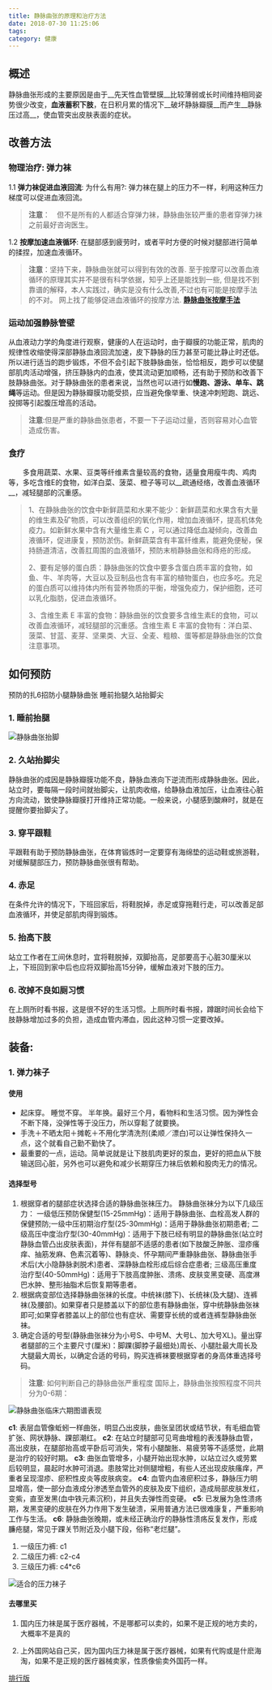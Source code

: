 ```yaml
---
title: 静脉曲张的原理和治疗方法
date: 2018-07-30 11:25:06
tags: 
category: 健康
---
```


## 概述
静脉曲张形成的主要原因是由于__先天性血管壁膜__比较薄弱或长时间维持相同姿势很少改变，__血液蓄积下肢__，在日积月累的情况下__破坏静脉瓣膜__而产生__静脉压过高__，使血管突出皮肤表面的症状。

## 改善方法


### **物理治疗: 弹力袜**

1.1 **弹力袜促进血液回流**: 为什么有用?: 弹力袜在腿上的压力不一样，利用这种压力梯度可以促进血液回流。
> **注意**：　但不是所有的人都适合穿弹力袜，静脉曲张较严重的患者穿弹力袜之前最好咨询医生。

1.2 **按摩加速血液循环**:
在腿部感到疲劳时，或者平时方便的时候对腿部进行简单的揉捏，加速血液循环。
> **注意**：坚持下来，静脉曲张就可以得到有效的改善.
至于按摩可以改善血液循环的原理其实并不是很有科学依据，知乎上还是能找到一些,
但是找不到靠谱的解释，本人实践过，确实是没有什么改善,不过也有可能是按摩手法的不对。
网上找了能够促进血液循环的按摩方法.
[**静脉曲张按摩手法**](https://www.youtube.com/watch?v=TcDrua76qDo)

### **运动加强静脉管壁**
从血液动力学的角度进行观察，健康的人在运动时，由于瓣膜的功能正常，肌肉的规律性收缩使得深部静脉血液回流加速，皮下静脉的压力甚至可能比静止时还低。所以进行适当的跑步锻炼，不但不会引起下肢静脉曲张，恰恰相反，跑步可以使腿部肌肉活动增强，挤压静脉内的血液，使其流动更加顺畅，还有助于预防和改善下肢静脉曲张。对于静脉曲张的患者来说，当然也可以进行如**慢跑、游泳、单车、跳绳**等运动。但是因为静脉瓣膜功能受损，应当避免像举重、快速冲刺短跑、跳远、投掷等引起腹压增高的活动。

> **注意**:但是严重的静脉曲张患者，不要一下子运动过量，否则容易对心血管造成伤害。

### **食疗**
　　多食用蔬菜、水果、豆类等纤维素含量较高的食物，适量食用瘦牛肉、鸡肉等，多吃含维E的食物，如洋白菜、菠菜、橙子等可以__疏通经络，改善血液循环__，减轻腿部的沉重感。
> 1、在静脉曲张的饮食中新鲜蔬菜和水果不能少：新鲜蔬菜和水果含有大量的维生素及矿物质，可以改善组织的氧化作用，增加血液循环，提高机体免疫力。如新鲜水果中含有大量维生素 C ，可以通过降低血凝倾向，改善血液循环，促进康复，预防淤伤。新鲜蔬菜含有丰富纤维素，能避免便秘，保持肠道清洁，改善肛周围的血液循环，预防末梢静脉曲张和痔疮的形成。
> 
> 2、要有足够的蛋白质：静脉曲张的饮食中要多含蛋白质丰富的食物，如鱼、牛、羊肉等，大豆以及豆制品也含有丰富的植物蛋白，也应多吃。充足的蛋白质可以维持体内所有营养物质的平衡，增强免疫力，保护细胞，还可以乳化脂肪，促进血液循环。
> 
> 3、含维生素 E 丰富的食物：静脉曲张的饮食要多含维生素E的食物，可以改善血液循环，减轻腿部的沉重感。含维生素 E 丰富的食物有：洋白菜、菠菜、甘蓝、麦芽、坚果类、大豆、全麦、粗粮、蛋等都是静脉曲张的饮食注意事项。

## 如何预防

预防的扎6招防小腿静脉曲张 睡前抬腿久站抬脚尖
### 1. 睡前抬腿
![静脉曲张抬脚](taijiao.jpg)

### 2. 久站抬脚尖

静脉曲张的成因是静脉瓣膜功能不良，静脉血液向下逆流而形成静脉曲张。因此，站立时，要每隔一段时间就抬脚尖，让肌肉收缩，给静脉血液加压，让血液往心脏方向流动，致使静脉瓣膜打开维持正常功能。一般来说，小腿感到酸麻时，就是在提醒你要抬脚尖了。

### 3. 穿平跟鞋

平跟鞋有助于预防静脉曲张，在体育锻炼时一定要穿有海绵垫的运动鞋或旅游鞋，对缓解腿部压力，预防静脉曲张很有帮助。

### 4. 赤足

在条件允许的情况下，下班回家后，将鞋脱掉，赤足或穿拖鞋行走，可以改善足部血液循环，并使足部肌肉得到锻炼。

### 5. 抬高下肢

站立工作者在工间休息时，宜将鞋脱掉，双脚抬高，足部要高于心脏30厘米以上，下班回到家中后也应将双脚抬高15分钟，缓解血液对下肢的压力。

### 6. 改掉不良如厕习惯

在上厕所时看书报，这是很不好的生活习惯。上厕所时看书报，蹲踞时间长会给下肢静脉增加过多的负担，造成血管内滞血，因此这种习惯一定要改掉。


## 装备:
### 1. 弹力袜子
#### 使用

* 起床穿。 睡觉不穿。 半年换。最好三个月，看物料和生活习惯。因为弹性会不断下降，没弹性等于没压力，所以穿鬆了就要换。
* 手洗＋不晒太阳＋摊乾＋不用化学清洗剂(柔顺／漂白)可以让弹性保持久一点，这个就看自己勤不勤快了。
* 最重要的一点，运动。简单说就是让下肢肌肉更好的泵血，更好的把血从下肢输送回心脏，另外也可以避免和减少长期穿压力袜后依赖和股肉无力的情况。

#### 选择型号
1. 根据穿者的腿部症状选择合适的静脉曲张袜压力。
静脉曲张袜分为以下几级压力：
一级低压预防保健型(15-25mmHg)：适用于静脉曲张、血栓高发人群的保健预防;一级中压初期治疗型(25-30mmHg)：适用于静脉曲张初期患者;
二级高压中度治疗型(30-40mmHg)：适用于下肢已经有明显的静脉曲张(站立时静脉血管凸出皮肤表面)，并伴有腿部不适感的患者(如下肢酸乏肿胀、湿疹瘙痒、抽筋发麻、色素沉着等)、静脉炎、怀孕期间严重静脉曲张、静脉曲张手术后(大小隐静脉剥脱术)患者、深静脉血栓形成后综合症患者;
三级高压重度治疗型(40-50mmHg)：适用于下肢高度肿胀、溃疡、皮肤变黑变硬、高度淋巴水肿、整形抽脂术后恢复期等患者。
2. 根据病变部位选择静脉曲张袜的长度。中统袜(膝下)、长统袜(及大腿)、连裤袜(及腰部)。如果穿者只是膝盖以下的部位患有静脉曲张，穿中统静脉曲张袜即可;如果穿者膝盖以上的部位也有症状、需要穿长统的或者连裤型静脉曲张袜。
3. 确定合适的号型(静脉曲张袜分为小号S、中号M、大号L、加大号XL)。量出穿者腿部的三个主要尺寸(厘米)：脚踝(脚脖子最细处)周长、小腿肚最大周长及大腿最大周长，以确定合适的号码，购买连裤袜要根据穿者的身高体重选择号码。
> **注意**: 如何判断自己的静脉曲张严重程度
国际上，静脉曲张按照程度不同共分为0-6期：

![静脉曲张临床六期图谱表现](严重程度判别.jpeg)

**c1**: 表层血管像蚯蚓一样曲张，明显凸出皮肤，曲张呈团状或结节状，有毛细血管扩张、网状静脉、踝部潮红。
**c2**: 在站立时腿部可见弯曲增粗的表浅静脉血管，高出皮肤，在腿部抬高或平卧后可消失，常有小腿酸胀、易疲劳等不适感觉，此期是治疗的较好时期。
**c3**: 曲张血管增多，小腿开始出现水肿，以站立过久或劳累后较明显，晨起时水肿可消退。患肢常比对侧腿增粗，有些人还出现皮肤瘙痒，严重者呈现湿疹、瘀积性皮炎等皮肤病变。
**c4**: 血管内血液瘀积过多，静脉压力明显增高，使一部分血液成分渗透至血管外的皮肤及皮下组织，造成局部皮肤发红，变紫，直至发黑(血中铁元素沉积)，并且失去弹性而变硬。
**c5**: 已发展为急性溃疡期，发黑变硬的皮肤在外力作用下发生破溃，采用普通方法已很难康复，严重影响工作与生活。
**c6**: 静脉曲张晚期，或未经正确治疗的静脉性溃疡反复发作，形成臁疮腿，常见于踝关节附近及小腿下段，俗称“老烂腿”。

1. 一级压力裤: c1
2. 二级压力裤: c2-c4
3. 三级压力裤: c4*c6

![适合的压力袜子](适合的压力袜.png)

#### 去哪里买
1. 国内压力袜是属于医疗器械，不是哪都可以卖的，如果不是正规的地方卖的，大概率不是真的

2. 上外国网站自己买，因为国内压力袜是属于医疗器械，如果有代购或是什麽海淘，如果不是正规的医疗器械卖家，性质像偷卖外国药一样。

[排行版](https://www.jd.com/phb/1315308f5a70f12facfc.html)
